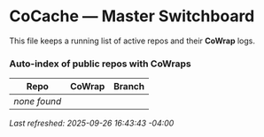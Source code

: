 # CoCache — Master Switchboard

This file keeps a running list of active repos and their **CoWrap** logs.

<!-- AUTO-COWRAP-INDEX:BEGIN -->
### Auto-index of public repos with CoWraps

| Repo | CoWrap | Branch |
|---|---|---|
| _none found_ |  |  |

_Last refreshed: 2025-09-26 16:43:43 -04:00_
<!-- AUTO-COWRAP-INDEX:END -->
